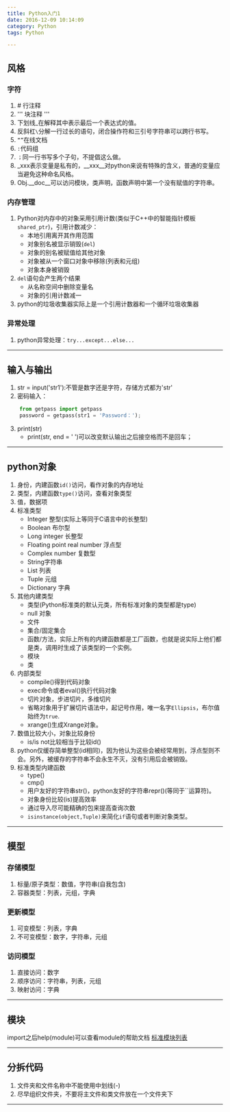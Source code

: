 ```yaml
---
title: Python入门1
date: 2016-12-09 10:14:09
category: Python
tags: Python

---
```


## 风格


### 字符
1. \# 行注释
2. '''
   块注释
   '''
3. 下划线_在解释其中表示最后一个表达式的值。
4. 反斜杠`\`分解一行过长的语句，闭合操作符和三引号字符串可以跨行书写。
5. `“”`在线文档
6. `:`代码组
7. `；`同一行书写多个子句，不提倡这么做。
8. \_xxx表示变量是私有的，\_\_xxx__对python来说有特殊的含义，普通的变量应当避免这种命名风格。
9. Obj.__doc__可以访问模块，类声明，函数声明中第一个没有赋值的字符串。

### 内存管理
1. Python对内存中的对象采用引用计数(类似于C++中的智能指针模板`shared_ptr`)，引用计数减少：
	+ 本地引用离开其作用范围
	+ 对象别名被显示销毁(`del`)
	+ 对象的别名被赋值给其他对象
	+ 对象被从一个窗口对象中移除(列表和元组)
	+ 对象本身被销毁
2. `del`语句会产生两个结果
	+ 从名称空间中删除变量名
	+ 对象的引用计数减一
3. python的垃圾收集器实际上是一个引用计数器和一个循环垃圾收集器

### 异常处理
1. python异常处理：`try...except...else...`

---

## 输入与输出

1. str = input('str1'):不管是数字还是字符，存储方式都为'str'
2. 密码输入：
```Python
	from getpass import getpass
	password = getpass(str1 = 'Password：');
```
3. print(str)
	+ print(str, end = ' ')可以改变默认输出之后接空格而不是回车；

---

## python对象

1. 身份，内建函数`id()`访问，看作对象的内存地址
2. 类型，内建函数`type()`访问，查看对象类型
3. 值，数据项
4. 标准类型
	+ Integer 整型(实际上等同于C语言中的长整型)
	+ Boolean 布尔型
	+ Long integer 长整型
	+ Floating point real number 浮点型
	+ Complex number 复数型
	+ String字符串
	+ List 列表
	+ Tuple 元组
	+ Dictionary 字典
5. 其他内建类型
	+ 类型(Python标准类的默认元类，所有标准对象的类型都是type)
	+ null 对象
	+ 文件
	+ 集合/固定集合
	+ 函数/方法，实际上所有的内建函数都是工厂函数，也就是说实际上他们都是类，调用时生成了该类型的一个实例。
	+ 模块
	+ 类
6. 内部类型
	+ compile()得到代码对象
	+ exec命令或者eval()执行代码对象
	+ 切片对象，步进切片，多维切片
	+ 省略对象用于扩展切片语法中，起记号作用，唯一名字`Ellipsis`，布尔值始终为`true`.
	+ xrange()生成Xrange对象。
7. 数值比较大小，对象比较身份
	+ is/is not比较相当于比较id()
8. python仅缓存简单整型(id相同)，因为他认为这些会被经常用到，浮点型则不会。另外，被缓存的字符串不会永生不灭，没有引用后会被销毁。
9. 标准类型内建函数
	+ type()
	+ cmp()
	+ 用户友好的字符串str()，python友好的字符串repr()(等同于\`\`运算符)。
	+ 对象身份比较(is)提高效率
	+ 通过导入尽可能精确的包来提高查询次数
	+ `isinstance(object,Tuple)`来简化`if`语句或者判断对象类型。

---

## 模型

### 存储模型
1. 标量/原子类型：数值，字符串(自我包含)
2. 容器类型：列表，元组，字典

### 更新模型
1. 可变模型：列表，字典
2. 不可变模型：数字，字符串，元组

### 访问模型
1. 直接访问：数字
2. 顺序访问：字符串，列表，元组
3. 映射访问：字典

---

## 模块

import之后help(module)可以查看module的帮助文档
[标准模块列表](https://docs.python.org/3/library/index.html)

---

## 分拆代码

1. 文件夹和文件名称中不能使用中划线(-)
2. 尽早组织文件夹，不要将主文件和类文件放在一个文件夹下

---